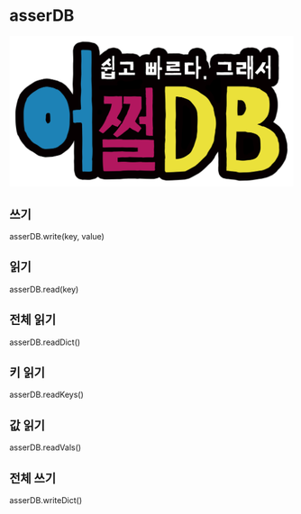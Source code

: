 # asserDB
![asserDB Logo](https://github.com/Mercen-Lee/Hosting/blob/main/asserDB/logo.png?raw=true)

## 쓰기
asserDB.write(key, value)

## 읽기
asserDB.read(key)

## 전체 읽기
asserDB.readDict()

## 키 읽기
asserDB.readKeys()

## 값 읽기
asserDB.readVals()

## 전체 쓰기
asserDB.writeDict()
